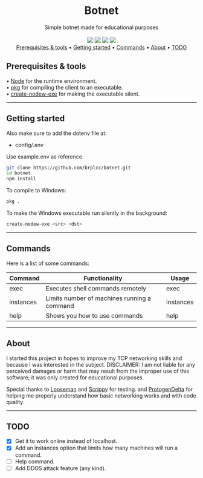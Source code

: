 <div align="center">
<h1>Botnet</h1>
Simple botnet made for educational purposes
<br>
<br>
<img src="https://img.shields.io/github/license/brplcc/botnet">
<img src="https://img.shields.io/github/last-commit/brplcc/botnet">
<img src="https://img.shields.io/github/languages/code-size/brplcc/botnet">
<img src="https://img.shields.io/badge/code_style-prettier-ff69b4.svg">
  

<br>
</div>

<div align="center">
<a href="#prerequisites">Prerequisites & tools</a> •
<a href="#getting-started">Getting started</a> •
<a href="#commands">Commands</a> •
<a href="#about">About</a> •
<a href="#TODO">TODO</a>
</div>

<h2 id="prerequisites">Prerequisites & tools</h2>
• <a href="https://nodejs.org/en/download">Node</a> for the runtime environment.
<br/>
• <a href="https://github.com/vercel/pkg">pkg</a> for compiling the client to an executable.
<br/>
• <a href="https://github.com/s-h-a-d-o-w/create-nodew-exe">create-nodew-exe</a> for making the executable silent.

---------------

<h2 id="Getting-started">Getting started</h2>

Also make sure to add the dotenv file at:
- config/.env

Use example.env as reference.

```sh 
git clone https://github.com/brplcc/botnet.git
cd botnet
npm install
```

To compile to Windows:

```sh
pkg .
```

To make the Windows executable run silently in the background: 

```sh
create-nodew-exe <src> <dst>
```
---------------

<h2 id="commands">Commands</h2>

Here is a list of some commands:

| Command   | Functionality                               | Usage              |
| --------- | ------------------------------------------- | ------------------ |
| exec      | Executes shell commands remotely            | exec <command>     |
| instances | Limits number of machines running a command | instances <number> |
| help      | Shows you how to use commands               | help <command>     |

---------------

<h2 id="about">About</h2>

I started this project in hopes to improve my TCP networking skills and because I was interested in the subject. DISCLAIMER: I am not liable for any perceived damages or harm that may result from the improper use of this software; it was only created for educational purposes.

Special thanks to [Looseman](https://github.com/glitch-911) and [Scrippy](https://github.com/Scrippy) for testing. and [ProtogenDelta](https://github.com/ProtogenDelta) for helping me properly understand how basic networking works and with code quality.

---------------

<h2 id="TODO">TODO</h2>

- [X] Get it to work online instead of localhost.
- [X] Add an instances option that limits how many machines will run a command.
- [ ] Help command.
- [ ] Add DDOS attack feature (any kind).
